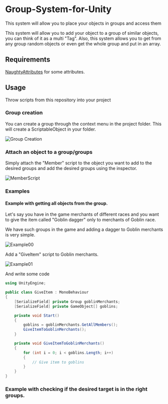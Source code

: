# Group-System-for-Unity
This system will allow you to place your objects in groups and access them

This system will allow you to add your object to a group of similar objects, you can think of it as a multi "Tag". Also, this system allows you to get from any group random objects or even get the whole group and put in an array.

## Requirements
[NaughtyAttributes](https://github.com/dbrizov/NaughtyAttributes) for some attributes.

## Usage
Throw scripts from this repository into your project

### Group creation
You can create a group through the context menu in the project folder. This will create a ScriptableObject in your folder.

![Group Creation](https://i.gyazo.com/14ecd854f94ccaeba75405147aa10850.png)

### Attach an object to a group/groups

Simply attach the "Member" script to the object you want to add to the desired groups and add the desired groups using the inspector.

![MemberScript](https://i.gyazo.com/10a39a8cdd0050065923af66082fb111.png)

### Examples

#### Example with getting all objects from the group.

Let's say you have in the game merchants of different races and you want to give the item called "Goblin dagger" only to merchants of Goblin race. 

We have such groups in the game and adding a dagger to Goblin merchants is very simple.

![Example00](https://i.gyazo.com/d66e91d567f7bc5d9ac2bd7a9f7e2043.png)

Add a "GiveItem" script to Goblin merchants.

![Example01](https://i.gyazo.com/49d96516a3f53a6fde6e695c3a1dad07.png)

And write some code

```csharp
using UnityEngine;

public class GiveItem : MonoBehaviour
{
	[SerializeField] private Group goblinMerchants;
	[SerializeField] private GameObject[] goblins;

	private void Start()
	{
		goblins = goblinMerchants.GetAllMembers();
		GiveItemToGoblinMerchants();
	}

	private void GiveItemToGoblinMerchants()
	{
		for (int i = 0; i < goblins.Length; i++)
		{
			// Give item to goblins
		}
	}
}

```

### Example with checking if the desired target is in the right groups.
